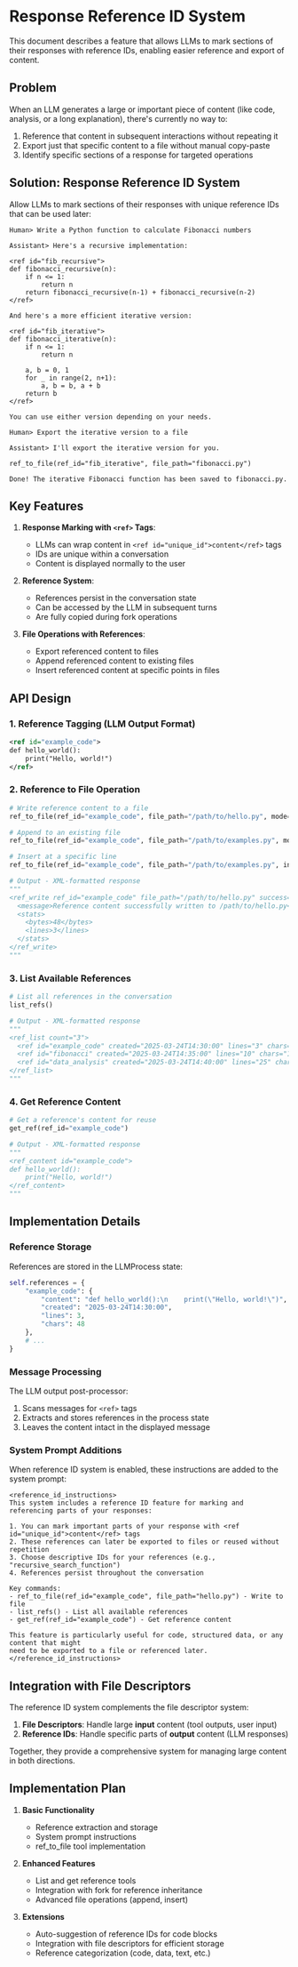 # Response Reference ID System

This document describes a feature that allows LLMs to mark sections of their responses with reference IDs, enabling easier reference and export of content.

## Problem

When an LLM generates a large or important piece of content (like code, analysis, or a long explanation), there's currently no way to:

1. Reference that content in subsequent interactions without repeating it
2. Export just that specific content to a file without manual copy-paste
3. Identify specific sections of a response for targeted operations

## Solution: Response Reference ID System

Allow LLMs to mark sections of their responses with unique reference IDs that can be used later:

```
Human> Write a Python function to calculate Fibonacci numbers

Assistant> Here's a recursive implementation:

<ref id="fib_recursive">
def fibonacci_recursive(n):
    if n <= 1:
        return n
    return fibonacci_recursive(n-1) + fibonacci_recursive(n-2)
</ref>

And here's a more efficient iterative version:

<ref id="fib_iterative">
def fibonacci_iterative(n):
    if n <= 1:
        return n
    
    a, b = 0, 1
    for _ in range(2, n+1):
        a, b = b, a + b
    return b
</ref>

You can use either version depending on your needs.

Human> Export the iterative version to a file

Assistant> I'll export the iterative version for you.

ref_to_file(ref_id="fib_iterative", file_path="fibonacci.py")

Done! The iterative Fibonacci function has been saved to fibonacci.py.
```

## Key Features

1. **Response Marking with `<ref>` Tags**:
   - LLMs can wrap content in `<ref id="unique_id">content</ref>` tags
   - IDs are unique within a conversation
   - Content is displayed normally to the user

2. **Reference System**:
   - References persist in the conversation state
   - Can be accessed by the LLM in subsequent turns
   - Are fully copied during fork operations

3. **File Operations with References**:
   - Export referenced content to files
   - Append referenced content to existing files
   - Insert referenced content at specific points in files

## API Design

### 1. Reference Tagging (LLM Output Format)

```xml
<ref id="example_code">
def hello_world():
    print("Hello, world!")
</ref>
```

### 2. Reference to File Operation

```python
# Write reference content to a file
ref_to_file(ref_id="example_code", file_path="/path/to/hello.py", mode="write")

# Append to an existing file
ref_to_file(ref_id="example_code", file_path="/path/to/examples.py", mode="append")

# Insert at a specific line
ref_to_file(ref_id="example_code", file_path="/path/to/examples.py", insert_at_line=10, mode="insert")

# Output - XML-formatted response
"""
<ref_write ref_id="example_code" file_path="/path/to/hello.py" success="true" mode="write">
  <message>Reference content successfully written to /path/to/hello.py</message>
  <stats>
    <bytes>48</bytes>
    <lines>3</lines>
  </stats>
</ref_write>
"""
```

### 3. List Available References

```python
# List all references in the conversation
list_refs()

# Output - XML-formatted response
"""
<ref_list count="3">
  <ref id="example_code" created="2025-03-24T14:30:00" lines="3" chars="48" />
  <ref id="fibonacci" created="2025-03-24T14:35:00" lines="10" chars="156" />
  <ref id="data_analysis" created="2025-03-24T14:40:00" lines="25" chars="820" />
</ref_list>
"""
```

### 4. Get Reference Content

```python
# Get a reference's content for reuse
get_ref(ref_id="example_code")

# Output - XML-formatted response
"""
<ref_content id="example_code">
def hello_world():
    print("Hello, world!")
</ref_content>
"""
```

## Implementation Details

### Reference Storage

References are stored in the LLMProcess state:

```python
self.references = {
    "example_code": {
        "content": "def hello_world():\n    print(\"Hello, world!\")",
        "created": "2025-03-24T14:30:00",
        "lines": 3,
        "chars": 48
    },
    # ...
}
```

### Message Processing

The LLM output post-processor:

1. Scans messages for `<ref>` tags
2. Extracts and stores references in the process state
3. Leaves the content intact in the displayed message

### System Prompt Additions

When reference ID system is enabled, these instructions are added to the system prompt:

```
<reference_id_instructions>
This system includes a reference ID feature for marking and referencing parts of your responses:

1. You can mark important parts of your response with <ref id="unique_id">content</ref> tags
2. These references can later be exported to files or reused without repetition
3. Choose descriptive IDs for your references (e.g., "recursive_search_function")
4. References persist throughout the conversation

Key commands:
- ref_to_file(ref_id="example_code", file_path="hello.py") - Write to file
- list_refs() - List all available references
- get_ref(ref_id="example_code") - Get reference content

This feature is particularly useful for code, structured data, or any content that might
need to be exported to a file or referenced later.
</reference_id_instructions>
```

## Integration with File Descriptors

The reference ID system complements the file descriptor system:

1. **File Descriptors**: Handle large **input** content (tool outputs, user input)
2. **Reference IDs**: Handle specific parts of **output** content (LLM responses)

Together, they provide a comprehensive system for managing large content in both directions.

## Implementation Plan

1. **Basic Functionality**
   - Reference extraction and storage
   - System prompt instructions
   - ref_to_file tool implementation

2. **Enhanced Features**
   - List and get reference tools
   - Integration with fork for reference inheritance
   - Advanced file operations (append, insert)

3. **Extensions**
   - Auto-suggestion of reference IDs for code blocks
   - Integration with file descriptors for efficient storage
   - Reference categorization (code, data, text, etc.)